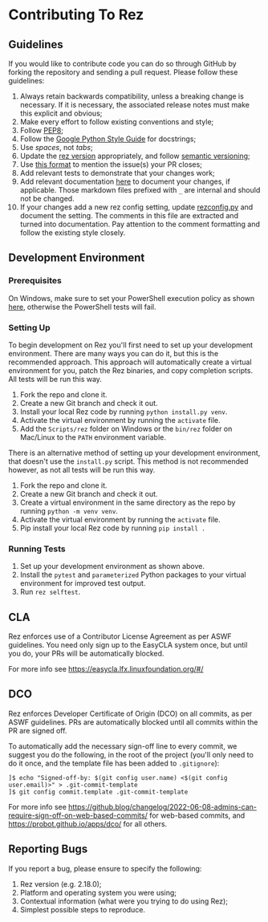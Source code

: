 # Contributing To Rez

## Guidelines

If you would like to contribute code you can do so through GitHub by forking the repository and
sending a pull request. Please follow these guidelines:

1.  Always retain backwards compatibility, unless a breaking change is necessary. If it is
    necessary, the associated release notes must make this explicit and obvious;
2.  Make every effort to follow existing conventions and style;
3.  Follow [PEP8](https://www.python.org/dev/peps/pep-0008/);
4.  Follow the [Google Python Style Guide](https://google.github.io/styleguide/pyguide.html)
    for docstrings;
5.  Use *spaces*, not *tabs*;
6.  Update the [rez version](src/rez/utils/_version.py) appropriately, and follow
    [semantic versioning](https://semver.org/);
7.  Use [this format](https://help.github.com/articles/closing-issues-using-keywords/)
    to mention the issue(s) your PR closes;
8.  Add relevant tests to demonstrate that your changes work;
9.  Add relevant documentation [here](docs/source) to document your changes, if applicable. Those
    markdown files prefixed with `_` are internal and should not be changed.
10. If your changes add a new rez config setting, update [rezconfig.py](src/rez/rezconfig.py) and
    document the setting. The comments in this file are extracted and turned into documentation. Pay
    attention to the comment formatting and follow the existing style closely.

## Development Environment

### Prerequisites 

On Windows, make sure to set your PowerShell execution policy as shown [here](https://learn.microsoft.com/en-us/powershell/module/microsoft.powershell.security/set-executionpolicy?view=powershell-5.1),
otherwise the PowerShell tests will fail.

### Setting Up

To begin development on Rez you'll first need to set up your development environment. There are many 
ways you can do it, but this is the recommended approach. This approach will automatically create a virtual
environment for you, patch the Rez binaries, and copy completion scripts. All tests will be run this way.

1. Fork the repo and clone it.
2. Create a new Git branch and check it out.
3. Install your local Rez code by running `python install.py venv`.
4. Activate the virtual environment by running the `activate` file.
5. Add the `Scripts/rez` folder on Windows or the `bin/rez` folder on Mac/Linux to the `PATH` environment variable.

There is an alternative method of setting up your development environment, that doesn't use the `install.py`
script. This method is not recommended however, as not all tests will be run this way.

1. Fork the repo and clone it.
2. Create a new Git branch and check it out.
3. Create a virtual environment in the same directory as the repo by running `python -m venv venv`.
4. Activate the virtual environment by running the `activate` file.
5. Pip install your local Rez code by running `pip install .`

### Running Tests

1. Set up your development environment as shown above.
2. Install the `pytest` and `parameterized` Python packages to your virtual environment for improved test output.
3. Run `rez selftest`.

## CLA

Rez enforces use of a Contributor License Agreement as per ASWF guidelines. You need only sign up to the EasyCLA system once, but until you do, your PRs will be automatically blocked.

For more info see https://easycla.lfx.linuxfoundation.org/#/

## DCO

Rez enforces Developer Certificate of Origin (DCO) on all commits, as per ASWF guidelines. PRs are automatically blocked until all commits within the PR are signed off.

To automatically add the necessary sign-off line to every commit, we suggest you do the following,
in the root of the project (you'll only need to do it once, and the template file has been added
to `.gitignore`):

```
]$ echo "Signed-off-by: $(git config user.name) <$(git config user.email)>" > .git-commit-template
]$ git config commit.template .git-commit-template
```

For more info see https://github.blog/changelog/2022-06-08-admins-can-require-sign-off-on-web-based-commits/
for web-based commits, and https://probot.github.io/apps/dco/ for all others.

## Reporting Bugs

If you report a bug, please ensure to specify the following:

1.  Rez version (e.g. 2.18.0);
2.  Platform and operating system you were using;
3.  Contextual information (what were you trying to do using Rez);
4.  Simplest possible steps to reproduce.
